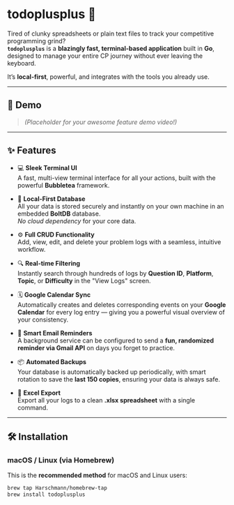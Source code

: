 # todoplusplus 🚀

Tired of clunky spreadsheets or plain text files to track your competitive programming grind?  
**`todoplusplus`** is a **blazingly fast, terminal-based application** built in **Go**, designed to manage your entire CP journey without ever leaving the keyboard.

It’s **local-first**, powerful, and integrates with the tools you already use.

---

## 🎥 Demo

> _(Placeholder for your awesome feature demo video!)_

---

## ✨ Features

- 💻 **Sleek Terminal UI**  
  A fast, multi-view terminal interface for all your actions, built with the powerful **Bubbletea** framework.

- 💾 **Local-First Database**  
  All your data is stored securely and instantly on your own machine in an embedded **BoltDB** database.  
  _No cloud dependency_ for your core data.

- ⚙️ **Full CRUD Functionality**  
  Add, view, edit, and delete your problem logs with a seamless, intuitive workflow.

- 🔍 **Real-time Filtering**  
  Instantly search through hundreds of logs by **Question ID**, **Platform**, **Topic**, or **Difficulty** in the "View Logs" screen.

- 🗓️ **Google Calendar Sync**  
  Automatically creates and deletes corresponding events on your **Google Calendar** for every log entry — giving you a powerful visual overview of your consistency.

- 📧 **Smart Email Reminders**  
  A background service can be configured to send a **fun, randomized reminder via Gmail API** on days you forget to practice.

- 📦 **Automated Backups**  
  Your database is automatically backed up periodically, with smart rotation to save the **last 150 copies**, ensuring your data is always safe.

- 📄 **Excel Export**  
  Export all your logs to a clean **.xlsx spreadsheet** with a single command.

---

## 🛠️ Installation

### macOS / Linux (via Homebrew)

This is the **recommended method** for macOS and Linux users:

```bash
brew tap Harschmann/homebrew-tap
brew install todoplusplus
